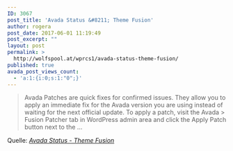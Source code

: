```yaml
---
ID: 3067
post_title: 'Avada Status &#8211; Theme Fusion'
author: rogera
post_date: 2017-06-01 11:19:49
post_excerpt: ""
layout: post
permalink: >
  http://wolfspool.at/wprcs1/avada-status-theme-fusion/
published: true
avada_post_views_count:
  - 'a:1:{i:0;s:1:"0";}'
---
```

<blockquote>Avada Patches are quick fixes for confirmed issues. They allow you to apply an immediate fix for the Avada version you are using instead of waiting for the next official update. To apply a patch, visit the Avada &gt; Fusion Patcher tab in WordPress admin area and click the Apply Patch button next to the …</blockquote>
Quelle: <em><a href="https://theme-fusion.com/support/avada-status/">Avada Status - Theme Fusion</a></em>